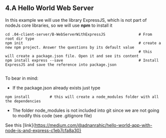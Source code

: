 ## 4.A Hello World Web Server

In this example we will use the library ExpressJS, which is not part of nodeJs core libraries, so we will use **npm** to install it

```
cd .04-client-server/B-WebServerWithExpressJS               # From root dir type
npm init                                                    # create a new npm project. Answer the questions by its default value
                                                            # this will create a package.json file. Open it and see its content
npm install express --save                                  # Install ExpressJS and save the reference into package.json
                                            
```

To bear in mind:

* If the package.json already exists just type
```
npm install         # this will create a node_modules folder with all the dependencies
```

* The folder node_modules is not included into git since we are not going to modify this code (see .gitignore file)

See this [link]{https://medium.com/@adnanrahic/hello-world-app-with-node-js-and-express-c1eb7cfa8a30}
